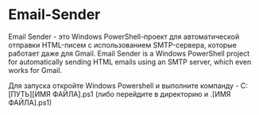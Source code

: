 # Email-Sender
Email Sender - это Windows PowerShell-проект для автоматической отправки HTML-писем с использованием SMTP-сервера, которые работает даже для Gmail.
Email Sender is a Windows PowerShell project for automatically sending HTML emails using an SMTP server, which even works for Gmail.

Для запуска откройте Windows Powershell и выполните компанду - C:\[ПУТЬ]\[ИМЯ ФАЙЛА].ps1 (либо перейдите в директорию и .\[ИМЯ ФАЙЛА].ps1)
